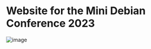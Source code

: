 # Website for the Mini Debian Conference 2023 

![image](https://github.com/aakash414/MiniDebConf23/assets/67820270/a931e4af-1dc7-4213-89bd-6fe46b2e7c33)
